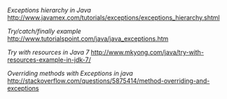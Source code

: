 *Exceptions hierarchy in Java*
http://www.javamex.com/tutorials/exceptions/exceptions_hierarchy.shtml

*Try/catch/finally example* 
http://www.tutorialspoint.com/java/java_exceptions.htm

*Try with resources in Java 7*
http://www.mkyong.com/java/try-with-resources-example-in-jdk-7/

*Overriding methods with Exceptions in java*
http://stackoverflow.com/questions/5875414/method-overriding-and-exceptions